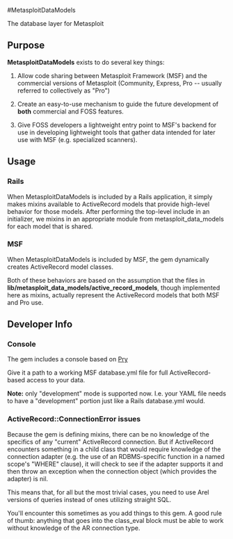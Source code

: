 #MetasploitDataModels

The database layer for Metasploit


## Purpose
__MetasploitDataModels__ exists to do several key things:

1. Allow code sharing between Metasploit Framework (MSF) and the commercial versions of Metasploit (Community, Express, Pro -- usually referred to collectively as "Pro")

2. Create an easy-to-use mechanism to guide the future development of __both__ commercial and FOSS features.

3. Give FOSS developers a lightweight entry point to MSF's backend for use in developing lightweight tools that gather data intended for later use with MSF (e.g. specialized scanners).

## Usage

### Rails

When MetasploitDataModels is included by a Rails application, it simply makes
mixins available to ActiveRecord models that provide high-level
behavior for those models.  After performing the top-level include in an initializer, we mixins in an appropriate module from metasploit_data_models for each model that is shared.


### MSF
When MetasploitDataModels is included by MSF, the gem dynamically creates
ActiveRecord model classes.

Both of these behaviors are based on the assumption that the files in
__lib/metasploit_data_models/active_record_models__, though implemented here as
mixins, actually represent the ActiveRecord models that both MSF and
Pro use.


## Developer Info

### Console
The gem includes a console based on [Pry](https://github.com/pry/pry/)

Give it a path to a working MSF database.yml file for full
ActiveRecord-based access to your data.

__Note:__ only "development" mode is supported now.  I.e. your YAML file
needs to have a "development" portion just like a Rails database.yml
would.

### ActiveRecord::ConnectionError issues
Because the gem is defining mixins, there can be no knowledge of the
specifics of any "current" ActiveRecord connection.  But if ActiveRecord
encounters something in a child class that would require knowledge of
the connection adapter (e.g. the use of an RDBMS-specific function in
a named scope's "WHERE" clause), it will check to see if the adapter
supports it and then throw an exception when the connection object
(which provides the adapter) is nil.

This means that, for all but the most trivial cases, you need to use Arel 
versions of queries instead of ones utilizing straight SQL.

You'll encounter this sometimes as you add things to this gem.  A good
rule of thumb: anything that goes into the class_eval block must be able
to work without knowledge of the AR connection type.
